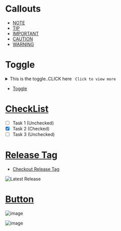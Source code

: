 # Callouts

- [NOTE](./contents/Callouts.md#note)
- [TIP](./contents/Callouts.md#tip)
- [IMPORTANT](./contents/Callouts.md#important)
- [CAUTION](./contents/Callouts.md#caution)
- [WARNING](./contents/Callouts.md#warning)

# Toggle

<details>
  <summary>This is the toggle..CLICK here <code> Click to view more </code> </summary>
  <p> Good job, here is the toggled preview here...</p>
</details>


- [Toggle](./contents/Toggle.md#note)


# [CheckList](./contents/CheckList.md#note)

- [ ] Task 1 (Unchecked)
- [x] Task 2 (Checked)
- [ ] Task 3 (Unchecked)

# [Release Tag](./contents/ReleaseTag.md#note)

- [Checkout Release Tag](./contents/ReleaseTag.md#note)

![Latest Release](https://img.shields.io/github/v/release/test/test)

# [Button](./contents/Button.md)
![image](https://github.com/user-attachments/assets/1a04df63-88aa-4f1e-ba18-b7f345c20609)

![image](https://github.com/user-attachments/assets/277d7410-23c2-42f6-8827-d92643163469)




